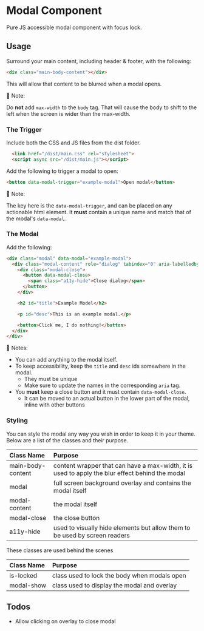 # Modal Component
Pure JS accessible modal component with focus lock.


## Usage
Surround your main content, including header & footer, with the following:
```html
<div class="main-body-content"></div>
```
This will allow that content to be blurred when a modal opens.

:page_facing_up: Note:

Do **not** add `max-width` to the `body` tag. That will cause the body to shift to the left when the screen is wider than the max-width.

### The Trigger
Include both the CSS and JS files from the dist folder.
```html
  <link href="/dist/main.css" rel="stylesheet">
  <script async src="/dist/main.js"></script>
```

Add the following to trigger a modal to open:
```html
<button data-modal-trigger="example-modal">Open modal</button>
```
:page_facing_up: Note:

The key here is the `data-modal-trigger`, and can be placed on any actionable html element.
It **must** contain a unique name and match that of the modal's `data-modal`.

### The Modal
Add the following:
```html
<div class="modal" data-modal="example-modal">
  <div class="modal-content" role="dialog" tabindex="0" aria-labelledby="title" aria-describedby="desc">
    <div class="modal-close">
      <button data-modal-close>
        <span class="a11y-hide">Close dialog</span>
      </button>
    </div>

    <h2 id="title">Example Model</h2>

    <p id="desc">This is an example modal.</p>

    <button>Click me, I do nothing!</button>
  </div>
</div>
```
:page_facing_up: Notes:

* You can add anything to the modal itself.
* To keep accessibility, keep the `title` and `desc` ids somewhere in the modal.
  * They must be unique
  * Make sure to update the names in the corresponding `aria` tag.
* You **must** keep a close button and it must contain `data-modal-close`.
  * It can be moved to an actual button in the lower part of the modal, inline with other buttons

### Styling
You can style the modal any way you wish in order to keep it in your theme. Below are a list of the classes and their purpose.

| Class Name        | Purpose
| :---------------- | :---------------
| main-body-content | content wrapper that can have a max-width, it is used to apply the blur effect behind the modal
| modal             | full screen background overlay and contains the modal itself
| modal-content     | the modal itself
| modal-close       | the close button
| a11y-hide         | used to visually hide elements but allow them to be used by screen readers

These classes are used behind the scenes

| Class Name | Purpose
| :--------- | :---------------
| is-locked  | class used to lock the body when modals open
| modal-show | class used to display the modal and overlay

## Todos
* Allow clicking on overlay to close modal
